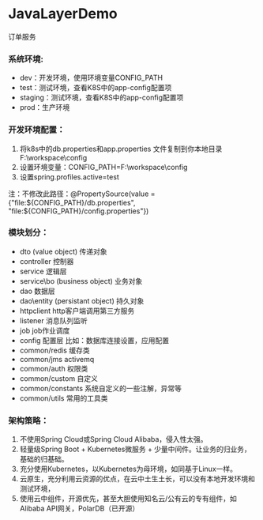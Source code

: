 # JavaLayerDemo
订单服务

### 系统环境:
* dev：开发环境，使用环境变量CONFIG_PATH
* test：测试环境，查看K8S中的app-config配置项
* staging：测试环境，查看K8S中的app-config配置项
* prod：生产环境

### 开发环境配置：
1. 将k8s中的db.properties和app.properties 文件复制到你本地目录F:\workspace\config
2. 设置环境变量：CONFIG_PATH=F:\workspace\config
3. 设置spring.profiles.active=test

注：不修改此路径：@PropertySource(value = {"file:${CONFIG_PATH}/db.properties", "file:${CONFIG_PATH}/config.properties"})


### 模块划分：
* dto  (value object) 				传递对象
* controller						控制器
* service 							逻辑层
* service\bo (business object) 		业务对象
* dao          						数据层
* dao\entity  (persistant object) 	持久对象
* httpclient 						http客户端调用第三方服务
* listener 							消息队列监听
* job 						        job作业调度
* config							配置层 比如：数据库连接设置，应用配置
* common/redis  					缓存类
* common/jms 					    activemq
* common/auth 				        权限类
* common/custom  			        自定义
* common/constants 			        系统自定义的一些注解，异常等
* common/utils   				    常用的工具类

### 架构策略：
1. 不使用Spring Cloud或Spring Cloud Alibaba，侵入性太强。
2. 轻量级Spring Boot + Kubernetes微服务 + 少量中间件。让业务的归业务，基础的归基础。
3. 充分使用Kubernetes，以Kubernetes为母环境，如同基于Linux一样。
4. 云原生，充分利用云资源的优点，在云中土生土长，可以没有本地开发环境和测试环境，
5. 使用云中组件，开源优先，甚至大胆使用知名云/公有云的专有组件，如Alibaba API网关，PolarDB（已开源）
